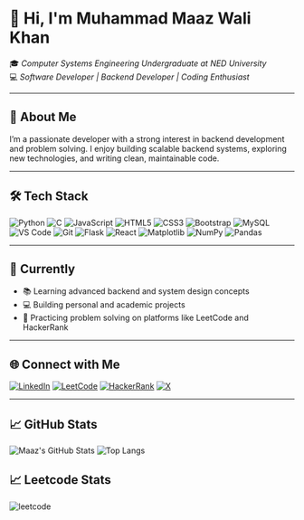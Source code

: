 # 👋 Hi, I'm Muhammad Maaz Wali Khan

🎓 *Computer Systems Engineering Undergraduate at NED University*  
💻 *Software Developer | Backend Developer | Coding Enthusiast*

---

## 🧠 About Me

I’m a passionate developer with a strong interest in backend development and problem solving. I enjoy building scalable backend systems, exploring new technologies, and writing clean, maintainable code.

---

## 🛠️ Tech Stack

![Python](https://img.shields.io/badge/Python-3670A0?style=for-the-badge&logo=python&logoColor=white)
![C](https://img.shields.io/badge/C-00599C?style=for-the-badge&logo=c&logoColor=white)
![JavaScript](https://img.shields.io/badge/JavaScript-F7DF1E?style=for-the-badge&logo=javascript&logoColor=black)
![HTML5](https://img.shields.io/badge/HTML5-E34F26?style=for-the-badge&logo=html5&logoColor=white)
![CSS3](https://img.shields.io/badge/CSS3-1572B6?style=for-the-badge&logo=css3&logoColor=white)
![Bootstrap](https://img.shields.io/badge/Bootstrap-563D7C?style=for-the-badge&logo=bootstrap&logoColor=white)
![MySQL](https://img.shields.io/badge/MySQL-00000F?style=for-the-badge&logo=mysql&logoColor=white)
![VS Code](https://img.shields.io/badge/VS%20Code-007ACC?style=for-the-badge&logo=visual-studio-code&logoColor=white)
![Git](https://img.shields.io/badge/Git-F05032?style=for-the-badge&logo=git&logoColor=white)
![Flask](https://img.shields.io/badge/Flask-000000?style=for-the-badge&logo=flask&logoColor=white)
![React](https://img.shields.io/badge/React-20232A?style=for-the-badge&logo=react&logoColor=61DAFB)
![Matplotlib](https://img.shields.io/badge/Matplotlib-%23ffffff.svg?style=for-the-badge&logo=Matplotlib&logoColor=black) 
![NumPy](https://img.shields.io/badge/numpy-%23013243.svg?style=for-the-badge&logo=numpy&logoColor=white) 
![Pandas](https://img.shields.io/badge/pandas-%23150458.svg?style=for-the-badge&logo=pandas&logoColor=white)


---

## 🚀 Currently

- 📚 Learning advanced backend and system design concepts
- 💻 Building personal and academic projects
- 🧩 Practicing problem solving on platforms like LeetCode and HackerRank

---

## 🌐 Connect with Me

[![LinkedIn](https://img.shields.io/badge/LinkedIn-0077B5?style=for-the-badge&logo=linkedin&logoColor=white)](https://www.linkedin.com/in/mmaazwk27)
[![LeetCode](https://img.shields.io/badge/LeetCode-FFA116?style=for-the-badge&logo=leetcode&logoColor=black)](https://leetcode.com/u/mmaazwk27)
[![HackerRank](https://img.shields.io/badge/HackerRank-2EC866?style=for-the-badge&logo=hackerrank&logoColor=white)](https://www.hackerrank.com/profile/mmaazwalik)
[![X](https://img.shields.io/badge/X-000000?style=for-the-badge&logo=twitter&logoColor=white)](https://x.com/mmaazwk27)


---

## 📈 GitHub Stats

![Maaz's GitHub Stats](https://github-readme-stats.vercel.app/api?username=mmaazwk27&show_icons=true&theme=default)
![Top Langs](https://github-readme-stats.vercel.app/api/top-langs/?username=mmaazwk27&layout=compact)

## 📈 Leetcode Stats
![leetcode](https://leetcard.jacoblin.cool/mmaazwk27?theme=light&font=Encode%20Sans%20Semi%20Expanded&ext=heatmap)

<!---
mmaazwk27/mmaazwk27 is a ✨ special ✨ repository because its `README.md` (this file) appears on your GitHub profile.
You can click the Preview link to take a look at your changes.
--->

